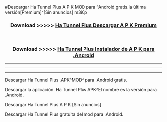 #Descargar Ha Tunnel Plus  A P K MOD para ^Android gratis.la última versión[Premium]^[Sin anuncios] m3i0p



<div align="center">
<h3>Download >>>>> <a href="https://es-web.web.app/?es= Ha Tunnel Plus ">Ha Tunnel Plus  Descargar A P K Premium</a></h3><br>

<h3>Download >>>>> <a href="https://es-web.web.app/?es= Ha Tunnel Plus ">Ha Tunnel Plus  Instalador de A P K para .Android</a></h3>
</div>


----------------------------------------------------------

----------------------------------------------------------

----------------------------------------------------------

Descargar Ha Tunnel Plus  .APK^MOD^ para .Android gratis.

Descargar la aplicación. Ha Tunnel Plus  APK^El nombre es la versión para .Android.

Descargar Ha Tunnel Plus  A P K [Sin anuncios]

Descargar Ha Tunnel Plus  gratuita del mod para .Android.